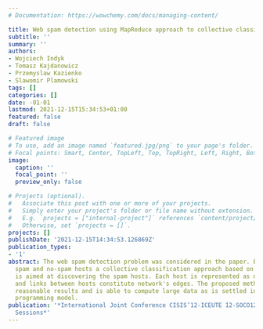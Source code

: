 ```yaml
---
# Documentation: https://wowchemy.com/docs/managing-content/

title: Web spam detection using MapReduce approach to collective classification
subtitle: ''
summary: ''
authors:
- Wojciech Indyk
- Tomasz Kajdanowicz
- Przemyslaw Kazienko
- Slawomir Plamowski
tags: []
categories: []
date: -01-01
lastmod: 2021-12-15T15:34:53+01:00
featured: false
draft: false

# Featured image
# To use, add an image named `featured.jpg/png` to your page's folder.
# Focal points: Smart, Center, TopLeft, Top, TopRight, Left, Right, BottomLeft, Bottom, BottomRight.
image:
  caption: ''
  focal_point: ''
  preview_only: false

# Projects (optional).
#   Associate this post with one or more of your projects.
#   Simply enter your project's folder or file name without extension.
#   E.g. `projects = ["internal-project"]` references `content/project/deep-learning/index.md`.
#   Otherwise, set `projects = []`.
projects: []
publishDate: '2021-12-15T14:34:53.126869Z'
publication_types:
- '1'
abstract: The web spam detection problem was considered in the paper. Based on interconnected
  spam and no-spam hosts a collective classification approach based on label propagation
  is aimed at discovering the spam hosts. Each host is represented as network node
  and links between hosts constitute network's edges. The proposed method provides
  reasonable results and is able to compute large data as is settled in MapReduce
  programming model.
publication: '*International Joint Conference CISIS’12-ICEUTE ́12-SOCO1́2 Special
  Sessions*'
---
```

